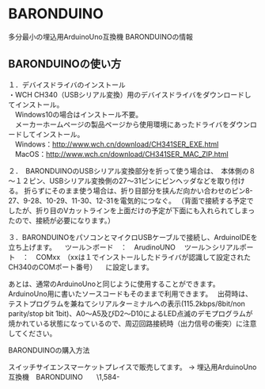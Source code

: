 # BARONDUINO
多分最小の埋込用ArduinoUno互換機 BARONDUINOの情報

## BARONDUINOの使い方

１．デバイスドライバのインストール  
・WCH CH340（USBシリアル変換）用のデバイスドライバをダウンロードしてインストール。  
　Windows10の場合はインストール不要。  
　メーカーホームページの製品ページから使用環境にあったドライバをダウンロードしてインストール。  
　Windows：http://www.wch.cn/download/CH341SER_EXE.html  
　MacOS：http://www.wch.cn/download/CH341SER_MAC_ZIP.html  

２．　BARONDUINOのUSBシリアル変換部分を折って使う場合は、　本体側の８～１２ピン、USBシリアル変換側の27～31ピンにピンヘッダなどを取り付ける。
折らずにそのまま使う場合は、折り目部分を挟んだ向かい合わせのピン8-27、9-28、10-29、11-30、12-31を電気的につなぐ。
（背面で接続する予定でしたが、折り目のVカットラインを上面だけの予定が下面にも入れられてしまったので、接続が必要になります。）

３．BARONDUINOをパソコンとマイクロUSBケーブルで接続し、ArduinoIDEを立ち上げます。
　ツール＞ボード　：　ArudinoUNO
　ツール＞シリアルポート　：　COMxx　（xxは１でインストールしたドライバが認識して設定されたCH340のCOMポート番号）
　に設定します。

あとは、通常のArduinoUnoと同じように使用することができます。
ArduinoUno用に書いたソースコードもそのままで利用できます。　
出荷時は、テストプログラムを兼ねてシリアルターミナルへの表示(115.2kbps/8bit/non parity/stop bit 1bit)、A0～A5及びD2～D10によるLED点滅のデモプログラムが焼かれている状態になっているので、周辺回路接続時（出力信号の衝突）に注意してください。
　

BARONDUINOの購入方法

スイッチサイエンスマーケットプレイスで販売してます。
→ 埋込用ArduinoUno互換機　BARONDUINO　　\1,584-
